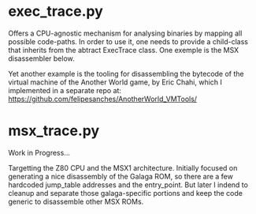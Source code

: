 # exec_trace.py

Offers a CPU-agnostic mechanism for analysing binaries by mapping all possible code-paths.
In order to use it, one needs to provide a child-class that inherits from the abtract ExecTrace class.
One exemple is the MSX disassembler below.

Yet another example is the tooling for disassembling the bytecode of the virtual machine of the Another World game, by Eric Chahi, which I implemented in a separate repo at: https://github.com/felipesanches/AnotherWorld_VMTools/

# msx_trace.py

Work in Progress...

Targetting the Z80 CPU and the MSX1 architecture. Initially focused on generating a nice disassembly of the Galaga ROM, so there are a few hardcoded jump_table addresses and the entry_point. But later I indend to cleanup and separate those galaga-specific portions and keep the code generic to disassemble other MSX ROMs.
